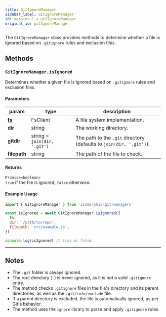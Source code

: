 ```yaml
---
title: GitIgnoreManager
sidebar_label: GitIgnoreManager
id: version-1.x-gitIgnoreManager
original_id: gitIgnoreManager
---
```


The `GitIgnoreManager` class provides methods to determine whether a file is ignored based on `.gitignore` rules and exclusion files.

## Methods

### `GitIgnoreManager.isIgnored`

Determines whether a given file is ignored based on `.gitignore` rules and exclusion files.

#### Parameters

| param          | type                         | description                                                         |
| -------------- | ---------------------------- | ------------------------------------------------------------------- |
| [**fs**](./fs) | FsClient                     | A file system implementation.                                       |
| **dir**        | string                       | The working directory.                                              |
| **gitdir**     | string = `join(dir, '.git')` | The path to the `.git` directory (defaults to `join(dir, '.git')`). |
| **filepath**   | string                       | The path of the file to check.                                      |

#### Returns

`Promise<boolean>`  
`true` if the file is ignored, `false` otherwise.

#### Example Usage

```js live
import { GitIgnoreManager } from 'isomorphic-git/managers'

const isIgnored = await GitIgnoreManager.isIgnored({
  fs,
  dir: '/path/to/repo',
  filepath: 'src/example.js',
})

console.log(isIgnored) // true or false
```

---

## Notes

- The `.git` folder is always ignored.
- The root directory (`.`) is never ignored, as it is not a valid `.gitignore` entry.
- The method checks `.gitignore` files in the file's directory and its parent directories, as well as the `.git/info/exclude` file.
- If a parent directory is excluded, the file is automatically ignored, as per Git's behavior.
- The method uses the `ignore` library to parse and apply `.gitignore` rules.

<script>
(function rewriteEditLink() {
  const el = document.querySelector('a.edit-page-link.button');
  if (el) {
    el.href = 'https://github.com/isomorphic-git/isomorphic-
  }
})();
</script>
